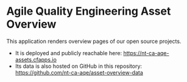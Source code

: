 # Agile Quality Engineering Asset Overview

This application renders overview pages of our open source projects.

- It is deployed and publicly reachable here: https://nt-ca-aqe-assets.cfapps.io
- Its data is also hosted on GitHub in this repository: https://github.com/nt-ca-aqe/asset-overview-data


